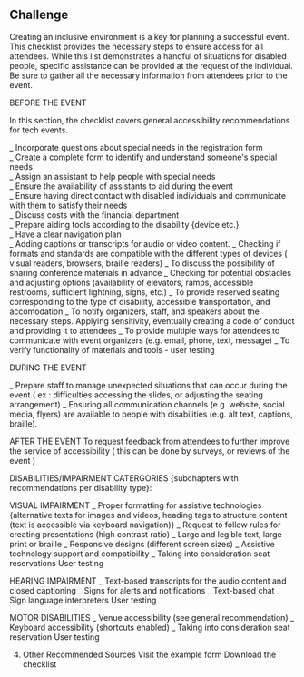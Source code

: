 ## Challenge

Creating an inclusive environment is a key for planning a successful event. This checklist provides the necessary steps to ensure access for all attendees. While this list demonstrates a handful of situations for disabled people, specific assistance can be provided at the request of the individual. Be sure to gather all the necessary information from attendees prior to the event.

BEFORE THE EVENT

In this section, the checklist covers general accessibility recommendations for tech events. 

_ Incorporate questions about special needs in the registration form  
_ Create a complete form to identify and understand someone's special needs  
_ Assign an assistant to help people with special needs  
_ Ensure the availability of assistants to aid during the event  
_ Ensure having direct contact with disabled individuals and communicate with them to satisfy their needs  
_ Discuss costs with the financial department  
_ Prepare aiding tools according to the disability {device etc.}  
_ Have a clear navigation plan  
_ Adding captions or transcripts for audio or video content.
_ Checking if formats and standards are compatible with the different types of devices ( visual readers, browsers, braille readers)
_ To discuss the possibility of sharing conference materials in advance 
_ Checking for potential obstacles and adjusting options (availability of elevators, ramps, accessible restrooms, sufficient lightning, signs, etc.)
_ To provide reserved seating corresponding to the type of disability, accessible transportation, and accomodation
_ To notify organizers, staff, and speakers about the necessary steps. Applying sensitivity, eventually creating a code of conduct and providing it to attendees 
_ To provide multiple ways for attendees to communicate with event organizers (e.g. email, phone, text, message)
_ To verify functionality of materials and tools - user testing 


DURING THE EVENT

_ Prepare staff to manage unexpected situations that can occur during the event ( ex : difficulties accessing the slides, or adjusting the seating arrangement) 
_ Ensuring all communication channels (e.g. website, social media, flyers) are available to people with disabilities (e.g. alt text, captions, braille).

AFTER THE EVENT
To request feedback from attendees to further improve the service of accessibility ( this can be done by surveys, or reviews of the event )

DISABILITIES/IMPAIRMENT CATERGORIES {subchapters with recommendations per disability type}:

VISUAL IMPAIRMENT 
_ Proper formatting for assistive technologies {alternative texts for images and videos, heading tags to structure content (text is accessible via keyboard navigation)}
_ Request to follow rules for creating presentations (high contrast ratio)
_ Large and legible text, large print or braille
_ Responsive designs (different screen sizes)
_ Assistive technology support and compatibility
_ Taking into consideration seat reservations
User testing

HEARING IMPAIRMENT
_ Text-based transcripts for the audio content and closed captioning
_ Signs for alerts and notifications
_ Text-based chat
_ Sign language interpreters
User testing

MOTOR DISABILITIES 
_ Venue accessibility (see general recommendation)
_ Keyboard accessibility (shortcuts enabled)
_ Taking into consideration seat reservation
User testing


4. Other Recommended Sources
Visit the example form
Download the checklist


